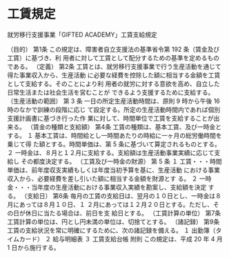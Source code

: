 # 工賃規定

就労移行支援事業「GIFTED ACADEMY」工賃支給規定

（目的）
第1条 この規定は、障害者自立支援法の基準省令第 192 条（賃金及び工賃）に基づき、利
用者に対して工賃として配分するための基準を定めるものである。
（定義）
第2条 工賃とは、就労移行支援事業で行う生産活動を通じて得た事業収入から、生産活動
に必要な経費を控除した額に相当する金額を工賃として支給する。そのことにより利
用者の就労に対する意欲を高め、自立した日常生活または社会生活を営むことが
できるよう支援するために支給する。
（生産活動の範囲）
第 3 条 一日の所定生産活動時間は、原則 9 時から午後 16 時のなかで訓練の段階に応じ
て設定する。所定の生産活動時間内であれば個別支援計画書に基づき行った作
業に対して、時間単位で工賃を支給することが出来る。
（賃金の種類と支給額）
第4条 工賃の種類は、基本工賃、及び一時金とする。
 １ 基本工賃は、時間給とし一時間あたりの時給に一ヶ月の総労働時間を乗じて得
た額とする。時間単価は、第 5 条に基づいて算定されるものとする。
 ２ 一時金は、８月と１２月に支給する。支給額は生産活動事業実績に応じて支給し
その都度決定する。
（工賃及び一時金の財源）
第 5 条 １ 工賃・・・時間単価は、前年度収支実績もしくは年度当初予算を基に、生産活動
における事業収入から、必要経費を差し引いた額に相当する金額を財源とす
る。
 ２ 一時金・・・当年度の生産活動における事業収入実績を勘案し、支給額を決定
する。
（支給日）
第6条 毎月の工賃の支給日は、翌月の１０日とし、一時金は８月にあっては８月１０日、１
２月にあっては１２月２０日とする。ただし、その日が休日に当たる場合は、前日を支
給日とする。
（工賃計算の単位）
第7条 工賃計算の単位は、円とし円未満の単位は、切捨てとする。
（諸記録）
第9条 工賃の支給状況を常に明確にするために、次の諸記録を備える。
 １ 出勤簿（タイムカード）
 ２ 給与明細表
 ３ 工賃支給台帳
附則
この規定は、平成 20 年 4 月 1 日から施行する。
